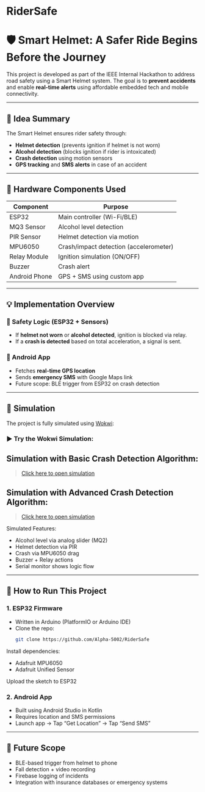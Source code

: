 # RiderSafe
# 🛡️ Smart Helmet: A Safer Ride Begins Before the Journey

This project is developed as part of the IEEE Internal Hackathon to address road safety using a Smart Helmet system. The goal is to **prevent accidents** and enable **real-time alerts** using affordable embedded tech and mobile connectivity.

---

## 🧠 Idea Summary

The Smart Helmet ensures rider safety through:
- **Helmet detection** (prevents ignition if helmet is not worn)
- **Alcohol detection** (blocks ignition if rider is intoxicated)
- **Crash detection** using motion sensors
- **GPS tracking** and **SMS alerts** in case of an accident

---

## 🔧 Hardware Components Used

| Component       | Purpose                         |
|----------------|----------------------------------|
| ESP32           | Main controller (Wi-Fi/BLE)     |
| MQ3 Sensor      | Alcohol level detection         |
| PIR Sensor      | Helmet detection via motion     |
| MPU6050         | Crash/impact detection (accelerometer) |
| Relay Module    | Ignition simulation (ON/OFF)    |
| Buzzer          | Crash alert                     |
| Android Phone   | GPS + SMS using custom app      |

---

## 💡 Implementation Overview

### 🚨 Safety Logic (ESP32 + Sensors)
- If **helmet not worn** or **alcohol detected**, ignition is blocked via relay.
- If a **crash is detected** based on total acceleration, a signal is sent.

### 📱 Android App
- Fetches **real-time GPS location**
- Sends **emergency SMS** with Google Maps link
- Future scope: BLE trigger from ESP32 on crash detection

---

## 🧪 Simulation

The project is fully simulated using [Wokwi](https://wokwi.com):

### ▶️ Try the Wokwi Simulation:

## Simulation with Basic Crash Detection Algorithm:
> [Click here to open simulation](https://wokwi.com/projects/434656722268422145)

## Simulation with Advanced Crash Detection Algorithm:
> [Click here to open simulation](https://wokwi.com/projects/435110892409680897)

Simulated Features:
- Alcohol level via analog slider (MQ2)
- Helmet detection via PIR
- Crash via MPU6050 drag
- Buzzer + Relay actions
- Serial monitor shows logic flow

---

## 🧰 How to Run This Project

### 1. ESP32 Firmware

- Written in Arduino (PlatformIO or Arduino IDE)
- Clone the repo:
  ```bash
  git clone https://github.com/Alpha-5002/RiderSafe

Install dependencies:
 - Adafruit MPU6050
 - Adafruit Unified Sensor

Upload the sketch to ESP32

### 2. Android App
 - Built using Android Studio in Kotlin
 - Requires location and SMS permissions
 - Launch app → Tap “Get Location” → Tap “Send SMS”

---

## 🚀 Future Scope

 - BLE-based trigger from helmet to phone
 - Fall detection + video recording
 - Firebase logging of incidents
 - Integration with insurance databases or emergency systems
